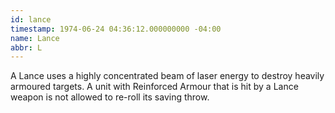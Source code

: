 ```yaml
---
id: lance
timestamp: 1974-06-24 04:36:12.000000000 -04:00
name: Lance
abbr: L
---
```

<p>A Lance uses a highly concentrated beam of laser energy to destroy heavily armoured targets. A unit with Reinforced Armour that is hit by a Lance weapon is not allowed to re-roll its saving throw.</p>